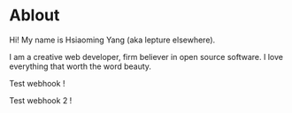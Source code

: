# Ablout

Hi! My name is Hsiaoming Yang (aka lepture elsewhere).

I am a creative web developer, firm believer in open source software. I love everything that worth the word beauty.

Test webhook ! 

Test webhook 2 !